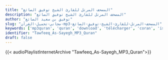 ```yaml
---
title: "المصحف المرتل للقارئ الشيخ توفيق الصائغ"
description: "المصحف المرتل للقارئ الشيخ توفيق الصائغ"
author: "توفيق بن سعيد الصائغ"
slug: "مجاني-تحميل-القرآن-mp3-المصحف-المرتل-للقارئ-الشيخ-توفيق-الصائغ"
keywords: ['mp3quran', 'quran', 'download', 'télécharger', 'coran', 'islam', 'Tawfeeq', 'As-Sayegh', 'tawfiq', 'tawfi9', 'assaigh', 'as-saigh', 'assayegh', 'assayigh', 'توفيق', 'بن', 'سعيد', 'الصائغ', 'قرآن', 'مصحف', 'مرتل', 'مجود', 'القرآن', 'الكريم', 'المصحف', 'المرتل', 'المجود', 'إسلام', 'تحميل']
identifier: "Tawfeeq_As-Sayegh_MP3_Quran"
draft: false
---
```


{{< audioPlaylistInternetArchive "Tawfeeq_As-Sayegh_MP3_Quran">}}
